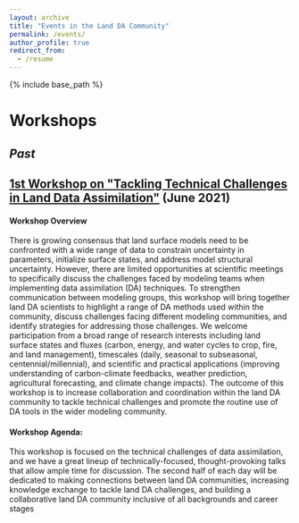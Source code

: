 ```yaml
---
layout: archive
title: "Events in the Land DA Community"
permalink: /events/
author_profile: true
redirect_from:
  - /resume
---
```


{% include base_path %}


Workshops
======

## *Past*

## [1st Workshop on "Tackling Technical Challenges in Land Data Assimilation"](https://aimesproject.org/lda_workshop/) (June 2021)

#### Workshop Overview
There is growing consensus that land surface models need to be confronted with a wide range of data to constrain uncertainty in parameters, initialize surface states, and address model structural uncertainty. However, there are limited opportunities at scientific meetings to specifically discuss the challenges faced by modeling teams when implementing data assimilation (DA) techniques. To strengthen communication between modeling groups, this workshop will bring together land DA scientists to highlight a range of DA methods used within the community, discuss challenges facing different modeling communities, and identify strategies for addressing those challenges. We welcome participation from a broad range of research interests including land surface states and fluxes (carbon, energy, and water cycles to crop, fire, and land management), timescales (daily, seasonal to subseasonal, centennial/millennial), and scientific and practical applications (improving understanding of carbon-climate feedbacks, weather prediction, agricultural forecasting, and climate change impacts). The outcome of this workshop is to increase collaboration and coordination within the land DA community to tackle technical challenges and promote the routine use of DA tools in the wider modeling community.

#### Workshop Agenda: 
This workshop is focused on the technical challenges of data assimilation, and we have a great lineup of technically-focused, thought-provoking talks that allow ample time for discussion. The second half of each day will be dedicated to making connections between land DA communities, increasing knowledge exchange to tackle land DA challenges, and building a collaborative land DA community inclusive of all backgrounds and career stages
